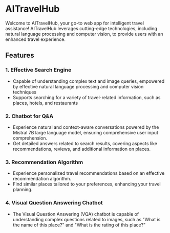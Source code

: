 # AITravelHub

Welcome to AITravelHub, your go-to web app for intelligent travel assistance! AITravelHub leverages cutting-edge technologies, including natural language processing and computer vision, to provide users with an enhanced travel experience.

## Features

### 1. Effective Search Engine

- Capable of understanding complex text and image queries, empowered by effective natural language processing and computer vision techniques
- Supports searching for a variety of travel-related information, such as places, hotels, and restaurants

### 2. Chatbot for Q&A

- Experience natural and context-aware conversations powered by the Mistral 7B large language model, ensuring comprehensive user input comprehension.
- Get detailed answers related to search results, covering aspects like recommendations, reviews, and additional information on places.

### 3. Recommendation Algorithm

- Experience personalized travel recommendations based on an effective recommendation algorithm.
- Find similar places tailored to your preferences, enhancing your travel planning.

### 4. Visual Question Answering Chatbot

- The Visual Question Answering (VQA) chatbot is capable of understanding complex questions related to images, such as "What is the name of this place?" and "What is the rating of this place?"  